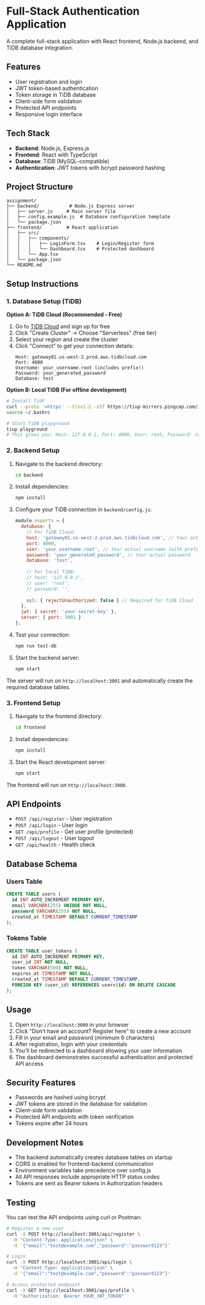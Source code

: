 # Full-Stack Authentication Application

A complete full-stack application with React frontend, Node.js backend, and TiDB database integration.

## Features

- User registration and login
- JWT token-based authentication
- Token storage in TiDB database
- Client-side form validation
- Protected API endpoints
- Responsive login interface

## Tech Stack

- **Backend**: Node.js, Express.js
- **Frontend**: React with TypeScript
- **Database**: TiDB (MySQL-compatible)
- **Authentication**: JWT tokens with bcrypt password hashing

## Project Structure

```
assignment/
├── backend/           # Node.js Express server
│   ├── server.js     # Main server file
│   ├── config.example.js  # Database configuration template
│   └── package.json
├── frontend/         # React application
│   ├── src/
│   │   ├── components/
│   │   │   ├── LoginForm.tsx    # Login/Register form
│   │   │   └── Dashboard.tsx    # Protected dashboard
│   │   └── App.tsx
│   └── package.json
└── README.md
```

## Setup Instructions

### 1. Database Setup (TiDB)

**Option A: TiDB Cloud (Recommended - Free)**
1. Go to [TiDB Cloud](https://tidbcloud.com/) and sign up for free
2. Click "Create Cluster" → Choose "Serverless" (free tier)
3. Select your region and create the cluster
4. Click "Connect" to get your connection details:
   ```
   Host: gateway01.us-west-2.prod.aws.tidbcloud.com
   Port: 4000
   Username: your_username.root (includes prefix!)
   Password: your_generated_password
   Database: test
   ```

**Option B: Local TiDB (For offline development)**
```bash
# Install TiUP
curl --proto '=https' --tlsv1.2 -sSf https://tiup-mirrors.pingcap.com/install.sh | sh
source ~/.bashrc

# Start TiDB playground
tiup playground
# This gives you: Host: 127.0.0.1, Port: 4000, User: root, Password: (empty)
```

### 2. Backend Setup

1. Navigate to the backend directory:
   ```bash
   cd backend
   ```

2. Install dependencies:
   ```bash
   npm install
   ```

3. Configure your TiDB connection in `backend/config.js`:
   ```javascript
   module.exports = {
     database: {
       // For TiDB Cloud:
       host: 'gateway01.us-west-2.prod.aws.tidbcloud.com', // Your actual host
       port: 4000,
       user: 'your_username.root', // Your actual username (with prefix!)
       password: 'your_generated_password', // Your actual password
       database: 'test',
       
       // For local TiDB:
       // host: '127.0.0.1',
       // user: 'root',
       // password: '',
       
       ssl: { rejectUnauthorized: false } // Required for TiDB Cloud
     },
     jwt: { secret: 'your-secret-key' },
     server: { port: 3001 }
   };
   ```

4. Test your connection:
   ```bash
   npm run test-db
   ```

5. Start the backend server:
   ```bash
   npm start
   ```

The server will run on `http://localhost:3001` and automatically create the required database tables.

### 3. Frontend Setup

1. Navigate to the frontend directory:
   ```bash
   cd frontend
   ```

2. Install dependencies:
   ```bash
   npm install
   ```

3. Start the React development server:
   ```bash
   npm start
   ```

The frontend will run on `http://localhost:3000`.

## API Endpoints

- `POST /api/register` - User registration
- `POST /api/login` - User login
- `GET /api/profile` - Get user profile (protected)
- `POST /api/logout` - User logout
- `GET /api/health` - Health check

## Database Schema

### Users Table
```sql
CREATE TABLE users (
  id INT AUTO_INCREMENT PRIMARY KEY,
  email VARCHAR(255) UNIQUE NOT NULL,
  password VARCHAR(255) NOT NULL,
  created_at TIMESTAMP DEFAULT CURRENT_TIMESTAMP
);
```

### Tokens Table
```sql
CREATE TABLE user_tokens (
  id INT AUTO_INCREMENT PRIMARY KEY,
  user_id INT NOT NULL,
  token VARCHAR(500) NOT NULL,
  expires_at TIMESTAMP NOT NULL,
  created_at TIMESTAMP DEFAULT CURRENT_TIMESTAMP,
  FOREIGN KEY (user_id) REFERENCES users(id) ON DELETE CASCADE
);
```

## Usage

1. Open `http://localhost:3000` in your browser
2. Click "Don't have an account? Register here" to create a new account
3. Fill in your email and password (minimum 6 characters)
4. After registration, login with your credentials
5. You'll be redirected to a dashboard showing your user information
6. The dashboard demonstrates successful authentication and protected API access

## Security Features

- Passwords are hashed using bcrypt
- JWT tokens are stored in the database for validation
- Client-side form validation
- Protected API endpoints with token verification
- Tokens expire after 24 hours

## Development Notes

- The backend automatically creates database tables on startup
- CORS is enabled for frontend-backend communication
- Environment variables take precedence over config.js
- All API responses include appropriate HTTP status codes
- Tokens are sent as Bearer tokens in Authorization headers

## Testing

You can test the API endpoints using curl or Postman:

```bash
# Register a new user
curl -X POST http://localhost:3001/api/register \
  -H "Content-Type: application/json" \
  -d '{"email":"test@example.com","password":"password123"}'

# Login
curl -X POST http://localhost:3001/api/login \
  -H "Content-Type: application/json" \
  -d '{"email":"test@example.com","password":"password123"}'

# Access protected endpoint
curl -X GET http://localhost:3001/api/profile \
  -H "Authorization: Bearer YOUR_JWT_TOKEN"
```